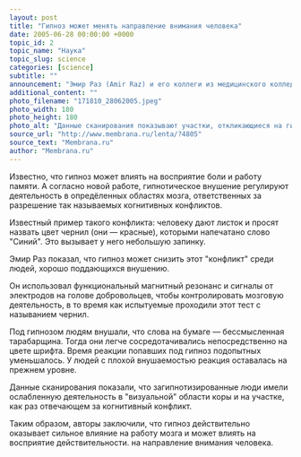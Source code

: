 ```yaml
---
layout: post
title: "Гипноз может менять направление внимания человека"
date: 2005-06-28 00:00:00 +0000
topic_id: 2
topic_name: "Наука"
topic_slug: science
categories: [science]
subtitle: ""
announcement: "Эмир Раз (Amir Raz) и его коллеги из медицинского колледжа Вейла университета Корнелла (Weill Medical College of Cornell University) применили сканирование мозга, чтобы увидеть действие гипноза на человека."
additional_content: ""
photo_filename: "171810_28062005.jpeg"
photo_width: 180
photo_height: 180
photo_alt: "Данные сканирования показывают участки, откликающиеся на гипноз"
source_url: "http://www.membrana.ru/lenta/?4805"
source_text: "Membrana.ru"
author: "Membrana.ru"
---
```

Известно, что гипноз может влиять на восприятие боли и работу памяти. А согласно новой работе, гипнотическое внушение регулируют деятельность в опредёленных областях мозга, ответственных за разрешение так называемых когнитивных конфликтов.

Известный пример такого конфликта: человеку дают листок и просят назвать цвет чернил (они — красные), которыми напечатано слово "Синий". Это вызывает у него небольшую запинку.

Эмир Раз показал, что гипноз может снизить этот "конфликт" среди людей, хорошо поддающихся внушению.

Он использовал функциональный магнитный резонанс и сигналы от электродов на голове добровольцев, чтобы контролировать мозговую деятельность, в то время как испытуемые проходили этот тест с называнием чернил.

Под гипнозом людям внушали, что слова на бумаге — бессмысленная тарабарщина. Тогда они легче сосредотачивались непосредственно на цвете шрифта. Время реакции попавших под гипноз подопытных уменьшалось. У людей с плохой внушаемостью реакция оставалась на прежнем уровне.

Данные сканирования показали, что загипнотизированные люди имели ослабленную деятельность в "визуальной" области коры и на участке, как раз отвечающем за когнитивный конфликт.

Таким образом, авторы заключили, что гипноз действительно оказывает сильное влияние на работу мозга и может влиять на восприятие действительности. на направление внимания человека.
